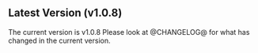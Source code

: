 ## Latest Version (v1.0.8)
The current version is v1.0.8
Please look at @CHANGELOG@ for what has changed in the current version.
